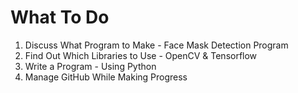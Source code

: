 # What To Do
1. Discuss What Program to Make - Face Mask Detection Program
2. Find Out Which Libraries to Use - OpenCV & Tensorflow
3. Write a Program - Using Python
4. Manage GitHub While Making Progress
